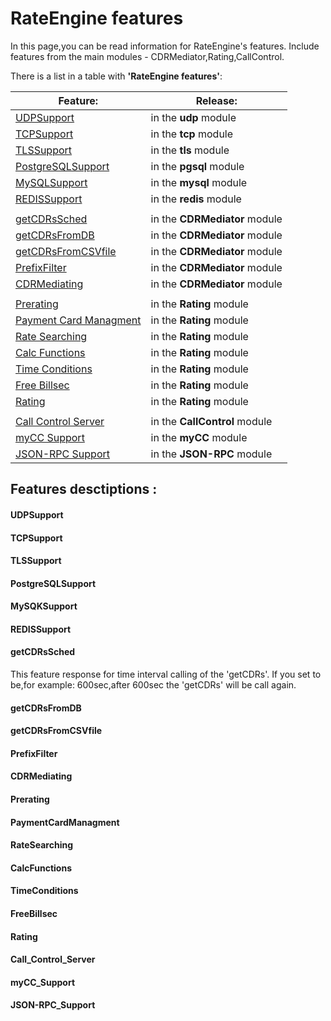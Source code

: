 # RateEngine features

  In this page,you can be read information for RateEngine's features.
Include features from the main modules - CDRMediator,Rating,CallControl.

There is a list in a table with **'RateEngine features'**:

|Feature:|Release:|
|---|---|
|[UDPSupport](#UDPSupport)|in the **udp** module|
|[TCPSupport](#TCPSupport)|in the **tcp** module|
|[TLSSupport](#TLSSupport)|in the **tls** module|
|[PostgreSQLSupport](#PostgreSQLSupport)|in the **pgsql** module|
|[MySQLSupport](#MySQLSupport)|in the **mysql** module|
|[REDISSupport](#REDISSupport)|in the **redis** module|
|||
|[getCDRsSched](#getCDRsSched)|in the **CDRMediator** module|
|[getCDRsFromDB](#getCDRsFromDB)|in the **CDRMediator** module|
|[getCDRsFromCSVfile](#getCDRsFromCSVfile)|in the **CDRMediator** module|
|[PrefixFilter](#PrefixFilter)|in the **CDRMediator** module|
|[CDRMediating](#CDRMediating)|in the **CDRMediator** module|
|||
|[Prerating](#Prerating)|in the **Rating** module|
|[Payment Card Managment](#PaymentCardManagment)|in the **Rating** module|
|[Rate Searching](doc/features.md#Rate_Searching)|in the **Rating** module|
|[Calc Functions](doc/features.md#Calc_Functions)|in the **Rating** module|
|[Time Conditions](doc/features.md#Time_Conditions)|in the **Rating** module|
|[Free Billsec](doc/features.md#Free_Billsec)|in the **Rating** module|
|[Rating](doc/features.md#Rating)|in the **Rating** module|
|||
|[Call Control Server](#Call_Control_Server)|in the **CallControl** module|
|[myCC Support](#myCC_Support)|in the **myCC** module|
|[JSON-RPC Support](#JSON-RPC_Support)|in the **JSON-RPC** module|




## Features desctiptions :

#### UDPSupport

#### TCPSupport

#### TLSSupport

#### PostgreSQLSupport

#### MySQKSupport

#### REDISSupport

#### getCDRsSched

  This feature response for time interval calling of the 'getCDRs'.
If you set to be,for example: 600sec,after 600sec the 'getCDRs' will be call again.


#### getCDRsFromDB

#### getCDRsFromCSVfile

#### PrefixFilter

#### CDRMediating

#### Prerating

#### PaymentCardManagment

#### RateSearching

#### CalcFunctions

#### TimeConditions

#### FreeBillsec

#### Rating

#### Call_Control_Server

#### myCC_Support

#### JSON-RPC_Support